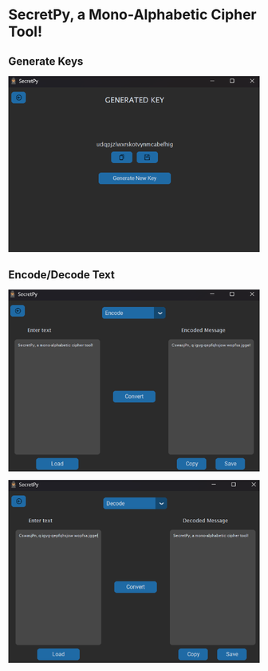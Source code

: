 # **SecretPy**, a Mono-Alphabetic Cipher Tool!
## **Generate Keys**
![key page](images/key_readme.png)
## **Encode/Decode Text**
![encode demo](images/encode_readme.png)

![decode demo](images/decode_readme.png)